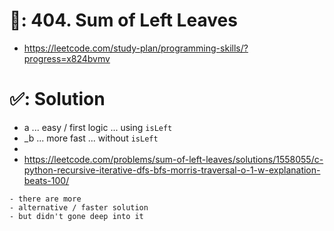 # 📄: 404. Sum of Left Leaves

- https://leetcode.com/study-plan/programming-skills/?progress=x824bvmv

# ✅: Solution

- a ... easy / first logic ... using `isLeft`
- _b ... more fast ... without `isLeft`
-
- https://leetcode.com/problems/sum-of-left-leaves/solutions/1558055/c-python-recursive-iterative-dfs-bfs-morris-traversal-o-1-w-explanation-beats-100/

```
- there are more
- alternative / faster solution
- but didn't gone deep into it
```
